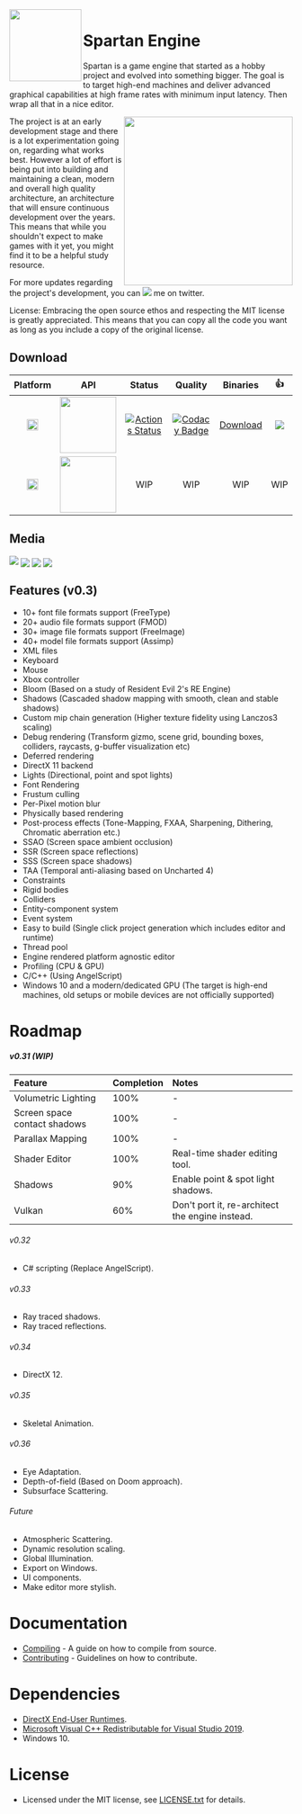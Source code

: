 

<img align="left" width="128" src="https://raw.githubusercontent.com/PanosK92/SpartanEngine/master/Data/logo.png"/>

# Spartan Engine

<p>Spartan is a game engine that started as a hobby project and evolved into something bigger. The goal is to target high-end machines and deliver advanced graphical capabilities at high frame rates with minimum input latency. Then wrap all that in a nice editor.</p>

<img align="right" width="300" src="https://raw.githubusercontent.com/PanosK92/SpartanEngine/master/Data/rotating_gun.gif"/>
<p>The project is at an early development stage and there is a lot experimentation going on, regarding what works best. However a lot of effort is being put into building and maintaining a clean, modern and overall high quality architecture, an architecture that will ensure continuous development over the years. This means that while you shouldn't expect to make games with it yet, you might find it to be a helpful study resource.</p>

<p>For more updates regarding the project's development, you can
<a href="https://twitter.com/intent/follow?screen_name=panoskarabelas1"><img src="https://img.shields.io/twitter/follow/panoskarabelas1.svg"></a> me on twitter.</p>

<p>License: Embracing the open source ethos and respecting the MIT license is greatly appreciated. This means that you can copy all the code you want as long as you include a copy of the original license.</p>

## Download
Platform | API | Status | Quality | Binaries | :+1:
:-:|:-:|:-:|:-:|:-:|:-:|
<img src="https://cdn.iconscout.com/icon/free/png-256/windows-221-1175066.png" width="20"/>|<img src="https://1.bp.blogspot.com/-i3xzHAedbvU/WNjGcL4ujqI/AAAAAAAAADY/M3_8wxw9hVsajXefi65wY_sJKgFC8MPxQCK4B/s1600/directx11-logo.png" width="100"/>|[![Actions Status](https://github.com/PanosK92/SpartanEngine/workflows/build/badge.svg)](https://github.com/PanosK92/SpartanEngine/github-actions-badge)|[![Codacy Badge](https://api.codacy.com/project/badge/Grade/da72b4f208284a30b7673abd86e8d8d3)](https://www.codacy.com/app/PanosK92/Directus3D?utm_source=github.com&amp;utm_medium=referral&amp;utm_content=PanosK92/Directus3D&amp;utm_campaign=Badge_Grade)|[Download](https://ci.appveyor.com/api/projects/PanosK92/directus3d/artifacts/Binaries/Release.zip?branch=master)|[![](https://www.paypalobjects.com/en_GB/i/btn/btn_donate_SM.gif)](https://www.paypal.com/cgi-bin/webscr?cmd=_s-xclick&hosted_button_id=CSP87Y77VNHPG&source=url)
<img src="https://cdn.iconscout.com/icon/free/png-256/windows-221-1175066.png" width="20"/>|<img src="https://upload.wikimedia.org/wikipedia/commons/thumb/f/f8/Vulkan_API_logo.svg/1280px-Vulkan_API_logo.svg.png" width="100"/>|WIP|WIP|WIP|WIP

## Media
[![](https://i.imgur.com/j6zIEI9.jpg)](https://www.youtube.com/watch?v=RIae1ma_DSo)
<img align="center" src="https://raw.githubusercontent.com/PanosK92/SpartanEngine/master/Data/readme_screen_1.jpeg"/>
<img align="center" src="https://raw.githubusercontent.com/PanosK92/SpartanEngine/master/Data/readme_screen_2.JPG"/>
<img align="center" src="https://raw.githubusercontent.com/PanosK92/SpartanEngine/master/Data/readme_screen_3.JPG"/>

## Features (v0.3)
- 10+ font file formats support (FreeType)
- 20+ audio file formats support (FMOD)
- 30+ image file formats support (FreeImage)
- 40+ model file formats support (Assimp)
- XML files
- Keyboard
- Mouse
- Xbox controller
- Bloom (Based on a study of Resident Evil 2's RE Engine)
- Shadows (Cascaded shadow mapping with smooth, clean and stable shadows)
- Custom mip chain generation (Higher texture fidelity using Lanczos3 scaling)
- Debug rendering (Transform gizmo, scene grid, bounding boxes, colliders, raycasts, g-buffer visualization etc)
- Deferred rendering
- DirectX 11 backend
- Lights (Directional, point and spot lights)
- Font Rendering
- Frustum culling
- Per-Pixel motion blur
- Physically based rendering
- Post-process effects (Tone-Mapping, FXAA, Sharpening, Dithering, Chromatic aberration etc.)
- SSAO (Screen space ambient occlusion)
- SSR (Screen space reflections)
- SSS (Screen space shadows)
- TAA (Temporal anti-aliasing based on Uncharted 4)
- Constraints
- Rigid bodies
- Colliders
- Entity-component system
- Event system
- Easy to build (Single click project generation which includes editor and runtime)
- Thread pool
- Engine rendered platform agnostic editor
- Profiling (CPU & GPU)
- C/C++ (Using AngelScript)
- Windows 10 and a modern/dedicated GPU (The target is high-end machines, old setups or mobile devices are not officially supported)

# Roadmap

##### v0.31 (WIP)
Feature     					| Completion    | Notes 
:-          					| :-            | :-
Volumetric Lighting				| 100%          | -
Screen space contact shadows 	| 100%          | -
Parallax Mapping 				| 100%          | -
Shader Editor 					| 100%          | Real-time shader editing tool.
Shadows 						| 90%          	| Enable point & spot light shadows.
Vulkan      					| 60%           | Don't port it, re-architect the engine instead.

###### v0.32
- C# scripting (Replace AngelScript).

###### v0.33
- Ray traced shadows.
- Ray traced reflections.

###### v0.34
- DirectX 12.

###### v0.35
- Skeletal Animation.

###### v0.36
- Eye Adaptation.
- Depth-of-field (Based on Doom approach).
- Subsurface Scattering.

###### Future
- Atmospheric Scattering.
- Dynamic resolution scaling.
- Global Illumination.
- Export on Windows.
- UI components.
- Make editor more stylish.

# Documentation
- [Compiling](https://github.com/PanosK92/SpartanEngine/blob/master/.github/documentation/compiling_from_source.md) - A guide on how to compile from source.
- [Contributing](https://github.com/PanosK92/SpartanEngine/blob/master/.github/CONTRIBUTING.md) - Guidelines on how to contribute.

# Dependencies
- [DirectX End-User Runtimes](https://www.microsoft.com/en-us/download/details.aspx?id=8109).
- [Microsoft Visual C++ Redistributable for Visual Studio 2019](https://aka.ms/vs/16/release/VC_redist.x64.exe).
- Windows 10.

# License
- Licensed under the MIT license, see [LICENSE.txt](https://github.com/PanosK92/SpartanEngine/blob/master/.github/LICENSE.txt) for details.
